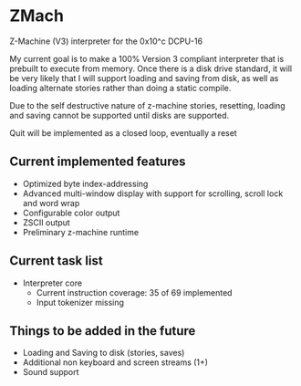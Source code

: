 ZMach
=====

Z-Machine (V3) interpreter for the 0x10^c DCPU-16

My current goal is to make a 100% Version 3 compliant interpreter 
that is prebuilt to execute from memory.  Once there is a disk
drive standard, it will be very likely that I will support loading
and saving from disk, as well as loading alternate stories rather
than doing a static compile.

Due to the self destructive nature of z-machine stories, resetting, loading
and saving cannot be supported until disks are supported.

Quit will be implemented as a closed loop, eventually a reset

Current implemented features
----------------------------
* Optimized byte index-addressing
* Advanced multi-window display with support for scrolling, scroll lock and word wrap
* Configurable color output
* ZSCII output
* Preliminary z-machine runtime

Current task list
-----------------
* Interpreter core
    * Current instruction coverage: 35 of 69 implemented
    * Input tokenizer missing

Things to be added in the future
--------------------------------
* Loading and Saving to disk (stories, saves)
* Additional non keyboard and screen streams (1+)
* Sound support

